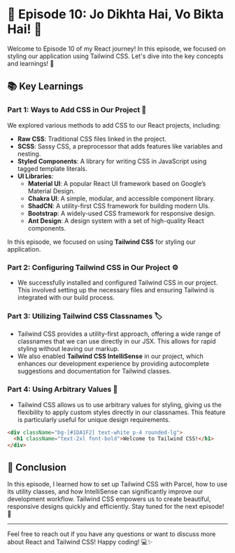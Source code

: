 # 🌟 Episode 10: Jo Dikhta Hai, Vo Bikta Hai! 🎨

Welcome to Episode 10 of my React journey! In this episode, we focused on styling our application using Tailwind CSS. Let's dive into the key concepts and learnings! 🚀

## 📚 Key Learnings

### Part 1: Ways to Add CSS in Our Project 🎨

We explored various methods to add CSS to our React projects, including:
- **Raw CSS**: Traditional CSS files linked in the project.
- **SCSS**: Sassy CSS, a preprocessor that adds features like variables and nesting.
- **Styled Components**: A library for writing CSS in JavaScript using tagged template literals.
- **UI Libraries**: 
  - **Material UI**: A popular React UI framework based on Google’s Material Design.
  - **Chakra UI**: A simple, modular, and accessible component library.
  - **ShadCN**: A utility-first CSS framework for building modern UIs.
  - **Bootstrap**: A widely-used CSS framework for responsive design.
  - **Ant Design**: A design system with a set of high-quality React components.

In this episode, we focused on using **Tailwind CSS** for styling our application.

### Part 2: Configuring Tailwind CSS in Our Project ⚙️

- We successfully installed and configured Tailwind CSS in our project. This involved setting up the necessary files and ensuring Tailwind is integrated with our build process.

### Part 3: Utilizing Tailwind CSS Classnames 🏷️

- Tailwind CSS provides a utility-first approach, offering a wide range of classnames that we can use directly in our JSX. This allows for rapid styling without leaving our markup.
- We also enabled **Tailwind CSS IntelliSense** in our project, which enhances our development experience by providing autocomplete suggestions and documentation for Tailwind classes.

### Part 4: Using Arbitrary Values 🎯

- Tailwind CSS allows us to use arbitrary values for styling, giving us the flexibility to apply custom styles directly in our classnames. This feature is particularly useful for unique design requirements.

```html
<div className="bg-[#1DA1F2] text-white p-4 rounded-lg">
  <h1 className="text-2xl font-bold">Welcome to Tailwind CSS!</h1>
</div>
```

## 🎉 Conclusion

In this episode, I learned how to set up Tailwind CSS with Parcel, how to use its utility classes, and how IntelliSense can significantly improve our development workflow. Tailwind CSS empowers us to create beautiful, responsive designs quickly and efficiently. Stay tuned for the next episode! 🎈

---

Feel free to reach out if you have any questions or want to discuss more about React and Tailwind CSS! Happy coding! 💻✨
